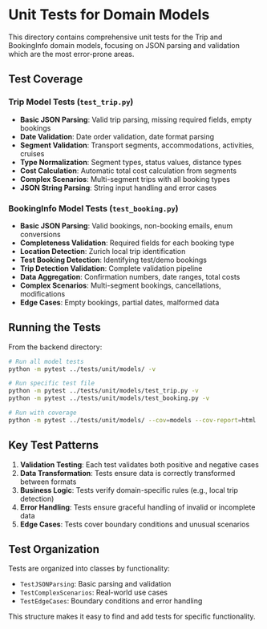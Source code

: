 # Unit Tests for Domain Models

This directory contains comprehensive unit tests for the Trip and BookingInfo domain models, focusing on JSON parsing and validation which are the most error-prone areas.

## Test Coverage

### Trip Model Tests (`test_trip.py`)
- **Basic JSON Parsing**: Valid trip parsing, missing required fields, empty bookings
- **Date Validation**: Date order validation, date format parsing
- **Segment Validation**: Transport segments, accommodations, activities, cruises
- **Type Normalization**: Segment types, status values, distance types
- **Cost Calculation**: Automatic total cost calculation from segments
- **Complex Scenarios**: Multi-segment trips with all booking types
- **JSON String Parsing**: String input handling and error cases

### BookingInfo Model Tests (`test_booking.py`)
- **Basic JSON Parsing**: Valid bookings, non-booking emails, enum conversions
- **Completeness Validation**: Required fields for each booking type
- **Location Detection**: Zurich local trip identification
- **Test Booking Detection**: Identifying test/demo bookings
- **Trip Detection Validation**: Complete validation pipeline
- **Data Aggregation**: Confirmation numbers, date ranges, total costs
- **Complex Scenarios**: Multi-segment bookings, cancellations, modifications
- **Edge Cases**: Empty bookings, partial dates, malformed data

## Running the Tests

From the backend directory:
```bash
# Run all model tests
python -m pytest ../tests/unit/models/ -v

# Run specific test file
python -m pytest ../tests/unit/models/test_trip.py -v
python -m pytest ../tests/unit/models/test_booking.py -v

# Run with coverage
python -m pytest ../tests/unit/models/ --cov=models --cov-report=html
```

## Key Test Patterns

1. **Validation Testing**: Each test validates both positive and negative cases
2. **Data Transformation**: Tests ensure data is correctly transformed between formats
3. **Business Logic**: Tests verify domain-specific rules (e.g., local trip detection)
4. **Error Handling**: Tests ensure graceful handling of invalid or incomplete data
5. **Edge Cases**: Tests cover boundary conditions and unusual scenarios

## Test Organization

Tests are organized into classes by functionality:
- `TestJSONParsing`: Basic parsing and validation
- `TestComplexScenarios`: Real-world use cases
- `TestEdgeCases`: Boundary conditions and error handling

This structure makes it easy to find and add tests for specific functionality.